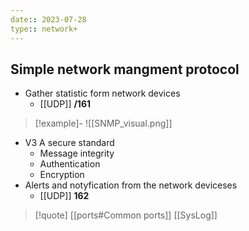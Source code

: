 ```yaml
---
date:: 2023-07-28
type:: network+
---
```

## Simple network mangment protocol 

- Gather statistic form network devices
	- [[UDP]] **/161** 

>[!example]-
>![[SNMP_visual.png]]

- V3 A secure standard 
	- Message integrity 
	- Authentication
	- Encryption 
- Alerts and notyfication from the network deviceses 
	- [[UDP]] **162**


>[!quote] [[ports#Common ports]] [[SysLog]]